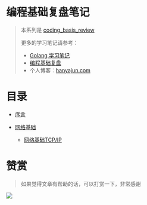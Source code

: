 # 编程基础复盘笔记

> 本系列是 [coding_basis_review](https://hanyajun.com/coding_basis_review/)
>
> 更多的学习笔记请参考：
> - [Golang 学习笔记](https://hanyajun.com/golang-notes/)
> - [编程基础复盘](https://hanyajun.com/coding_basis_review/)
> - 个人博客：[hanyajun.com](https://hanyajun.com/)


# 目录

* [序言](README.md)

* [网络基础]()
    * [网络基础TCP/IP](network/TCP_IP.md)


# 赞赏

> 如果觉得文章有帮助的话，可以打赏一下，非常感谢
<img src="http://cdn.hanyajun.com/wepay_alipay.png">
